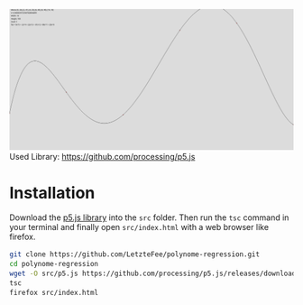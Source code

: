 ![alt text](canvas.png) Used Library: https://github.com/processing/p5.js

# Installation

Download the [p5.js library](https://p5js.org/download/) into the `src` folder.
Then run the `tsc` command in your terminal and finally open `src/index.html`
with a web browser like firefox.

```bash
git clone https://github.com/LetzteFee/polynome-regression.git
cd polynome-regression
wget -O src/p5.js https://github.com/processing/p5.js/releases/download/v1.6.0/p5.js
tsc
firefox src/index.html
```
